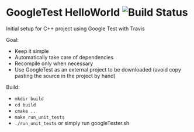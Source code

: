 # GoogleTest HelloWorld ![Build Status](https://travis-ci.org/rcalxrc08/GoogleTestHelloWorld.svg?branch=master)
Initial setup for C++ project using Google Test with Travis

Goal:

- Keep it simple
- Automatically take care of dependencies
- Recompile only when necessary
- Use GoogleTest as an external project to be downloaded (avoid copy pasting the source in the project by hand)

Build:

- `mkdir build`
- `cd build`
- `cmake ..`
- `make run_unit_tests`
- `./run_unit_tests`
or simply run googleTester.sh
